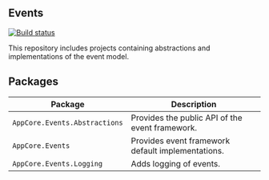 Events
------

[![Build status](https://ci.appveyor.com/api/projects/status/iurs4mypee27molr/branch/dev?svg=true)](https://ci.appveyor.com/project/AppCoreNet/events/branch/dev)

This repository includes projects containing abstractions and implementations of the event model.

## Packages

Package                            | Description
-----------------------------------|-----------------------------------------------------------------------------
`AppCore.Events.Abstractions`      | Provides the public API of the event framework.
`AppCore.Events`                   | Provides event framework default implementations.
`AppCore.Events.Logging`           | Adds logging of events.
